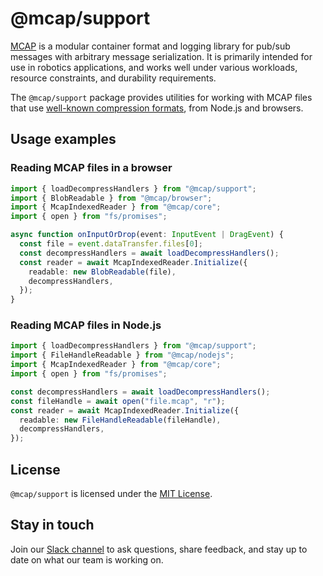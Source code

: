 # @mcap/support

[MCAP](https://mcap.dev/) is a modular container format and logging library for pub/sub messages with arbitrary message serialization. It is primarily intended for use in robotics applications, and works well under various workloads, resource constraints, and durability requirements.

The `@mcap/support` package provides utilities for working with MCAP files that use [well-known compression formats](https://mcap.dev/specification/appendix.html), from Node.js and browsers.

## Usage examples

### Reading MCAP files in a browser

```ts
import { loadDecompressHandlers } from "@mcap/support";
import { BlobReadable } from "@mcap/browser";
import { McapIndexedReader } from "@mcap/core";
import { open } from "fs/promises";

async function onInputOrDrop(event: InputEvent | DragEvent) {
  const file = event.dataTransfer.files[0];
  const decompressHandlers = await loadDecompressHandlers();
  const reader = await McapIndexedReader.Initialize({
    readable: new BlobReadable(file),
    decompressHandlers,
  });
}
```

### Reading MCAP files in Node.js

```ts
import { loadDecompressHandlers } from "@mcap/support";
import { FileHandleReadable } from "@mcap/nodejs";
import { McapIndexedReader } from "@mcap/core";
import { open } from "fs/promises";

const decompressHandlers = await loadDecompressHandlers();
const fileHandle = await open("file.mcap", "r");
const reader = await McapIndexedReader.Initialize({
  readable: new FileHandleReadable(fileHandle),
  decompressHandlers,
});
```

## License

`@mcap/support` is licensed under the [MIT License](https://opensource.org/licenses/MIT).

## Stay in touch

Join our [Slack channel](https://foxglove.dev/slack) to ask questions, share feedback, and stay up to date on what our team is working on.
